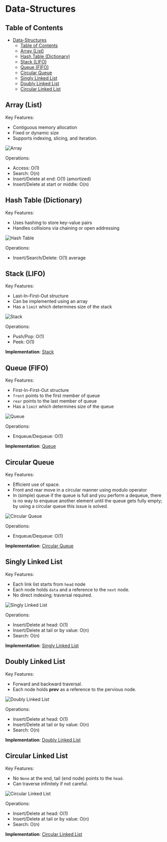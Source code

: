 # Data-Structures

## Table of Contents

- [Data-Structures](#data-structures)
  - [Table of Contents](#table-of-contents)
  - [Array (List)](#array-list)
  - [Hash Table (Dictionary)](#hash-table-dictionary)
  - [Stack (LIFO)](#stack-lifo)
  - [Queue (FIFO)](#queue-fifo)
  - [Circular Queue](#circular-queue)
  - [Singly Linked List](#singly-linked-list)
  - [Doubly Linked List](#doubly-linked-list)
  - [Circular Linked List](#circular-linked-list)

## Array (List)

Key Features:

- Contiguous memory allocation
- Fixed or dynamic size
- Supports indexing, slicing, and iteration.

![Array](images/array.png)

Operations:

- Access: O(1)
- Search: O(n)
- Insert/Delete at end: O(1) (amortized)
- Insert/Delete at start or middle: O(n)

## Hash Table (Dictionary)

Key Features:

- Uses hashing to store key-value pairs
- Handles collisions via chaining or open addressing

![Hash Table](images/hash-table.webp)

Operations:

- Insert/Search/Delete: O(1) average

## Stack (LIFO)

Key Features:

- Last-In-First-Out structure
- Can be implemented using an array
- Has a `limit` which determines size of the stack

![Stack](images/stack.png)

Operations:

- Push/Pop: O(1)
- Peek: O(1)

**Implementation**: [Stack](Data-Structures/stack.py)

## Queue (FIFO)

Key Features:

- First-In-First-Out structure
- `front` points to the first member of queue
- `rear` points to the last member of queue
- Has a `limit` which determines size of the queue

![Queue](images/queue.png)

Operations:

- Enqueue/Dequeue: O(1)

**Implementation**: [Queue](Data-Structures/queue.py)

## Circular Queue

Key Features:

- Efficient use of space.
- Front and rear move in a circular manner using modulo operator
- In (simple) queue if the queue is full and you perform a dequeue, there is no way to enqueue another element until the queue gets fully empty; by using a circular queue this issue is solved.

![Circular Queue](images/circular-queue.png)

Operations:

- Enqueue/Dequeue: O(1)

**Implementation**: [Circular Queue](Data-Structures/circular_queue.py)

## Singly Linked List

Key Features:

- Each link list starts from `head` node
- Each node holds `data` and a reference to the `next` node.
- No direct indexing; traversal required.

![Singly Linked List](images/singly-linked-list.png)

Operations:

- Insert/Delete at head: O(1)
- Insert/Delete at tail or by value: O(n)
- Search: O(n)

**Implementation**: [Singly Linked List](Data-Structures/singly_linked_list.py)

## Doubly Linked List

Key Features:

- Forward and backward traversal.
- Each node holds **prev** as a reference to the pervious node.

![Doubly Linked List](images/doubly-linked-list.webp)

Operations:

- Insert/Delete at head: O(1)
- Insert/Delete at tail or by value: O(n)
- Search: O(n)

**Implementation**: [Doubly Linked List](Data-Structures/doubly_linked_list.py)

## Circular Linked List

Key Features:

- No `None` at the end, tail (end node) points to the `head`.
- Can traverse infinitely if not careful.

![Circular Linked List](images/circular-linked-list.webp)

Operations:

- Insert/Delete at head: O(1)
- Insert/Delete at tail or by value: O(n)
- Search: O(n)

**Implementation**: [Circular Linked List](Data-Structures/circular_linked_list.py)

